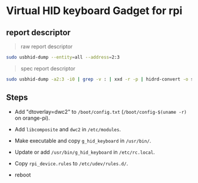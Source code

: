 # Virtual HID keyboard Gadget for rpi

## report descriptor

> raw report descriptor

```bash
sudo usbhid-dump --entity=all --address=2:3
```

> spec report descriptor

```bash
sudo usbhid-dump -a2:3 -i0 | grep -v : | xxd -r -p | hidrd-convert -o spec
```

## Steps

- Add "dtoverlay=dwc2" to `/boot/config.txt` (`/boot/config-$(uname -r)` on orange-pi).
- Add `libcomposite` and `dwc2` in `/etc/modules`.

- Make executable and copy `g_hid_keyboard` in `/usr/bin/`.
- Update or add `/usr/bin/g_hid_keyboard` in `/etc/rc.local`.

- Copy `rpi_device.rules` to `/etc/udev/rules.d/`.

- reboot
